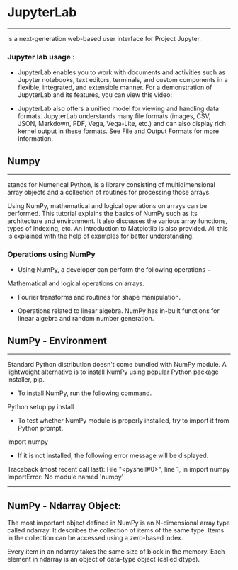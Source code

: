 # JupyterLab
---

 is a next-generation web-based user interface for Project Jupyter.



###  Jupyter lab usage : 

* JupyterLab enables you to work with documents and activities such as Jupyter notebooks, text editors, terminals, and custom components in a flexible, integrated, and extensible manner. For a demonstration of JupyterLab and its features, you can view this video:

* JupyterLab also offers a unified model for viewing and handling data formats. JupyterLab understands many file formats (images, CSV, JSON, Markdown, PDF, Vega, Vega-Lite, etc.) and can also display rich kernel output in these formats. See File and Output Formats for more information.


## Numpy 
---
stands for Numerical Python, is a library consisting of multidimensional array objects and a collection of routines for processing those arrays.

Using NumPy, mathematical and logical operations on arrays can be performed. This tutorial explains the basics of NumPy such as its architecture and environment. It also discusses the various array functions, types of indexing, etc. An introduction to Matplotlib is also provided. All this is explained with the help of examples for better understanding.

### Operations using NumPy

* Using NumPy, a developer can perform the following operations −

Mathematical and logical operations on arrays.

* Fourier transforms and routines for shape manipulation.

* Operations related to linear algebra. NumPy has in-built functions for linear algebra and random number generation.


## NumPy - Environment

---

Standard Python distribution doesn't come bundled with NumPy module. A lightweight alternative is to install NumPy using popular Python package installer, pip.

* To install NumPy, run the following command.

Python setup.py install

* To test whether NumPy module is properly installed, try to import it from Python prompt.

import numpy

* If it is not installed, the following error message will be displayed.

Traceback (most recent call last): 
   File "<pyshell#0>", line 1, in <module> 
      import numpy 
ImportError: No module named 'numpy'


---

## NumPy - Ndarray Object:


The most important object defined in NumPy is an N-dimensional array type called ndarray. It describes the collection of items of the same type. Items in the collection can be accessed using a zero-based index.

Every item in an ndarray takes the same size of block in the memory. Each element in ndarray is an object of data-type object (called dtype).

